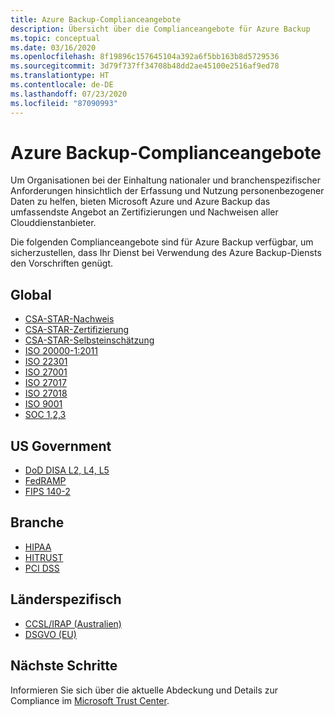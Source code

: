 ```yaml
---
title: Azure Backup-Complianceangebote
description: Übersicht über die Complianceangebote für Azure Backup
ms.topic: conceptual
ms.date: 03/16/2020
ms.openlocfilehash: 8f19896c157645104a392a6f5bb163b8d5729536
ms.sourcegitcommit: 3d79f737ff34708b48dd2ae45100e2516af9ed78
ms.translationtype: HT
ms.contentlocale: de-DE
ms.lasthandoff: 07/23/2020
ms.locfileid: "87090993"
---
```

# <a name="azure-backup-compliance-offerings"></a>Azure Backup-Complianceangebote

Um Organisationen bei der Einhaltung nationaler und branchenspezifischer Anforderungen hinsichtlich der Erfassung und Nutzung personenbezogener Daten zu helfen, bieten Microsoft Azure und Azure Backup das umfassendste Angebot an Zertifizierungen und Nachweisen aller Clouddienstanbieter.

Die folgenden Complianceangebote sind für Azure Backup verfügbar, um sicherzustellen, dass Ihr Dienst bei Verwendung des Azure Backup-Diensts den Vorschriften genügt.

## <a name="global"></a>Global

* [CSA-STAR-Nachweis](/microsoft-365/compliance/offering-csa-star-attestation)
* [CSA-STAR-Zertifizierung](/microsoft-365/compliance/offering-csa-star-certification)
* [CSA-STAR-Selbsteinschätzung](/microsoft-365/compliance/offering-csa-star-self-assessment)
* [ISO 20000-1:2011](/microsoft-365/compliance/offering-iso-20000-1-2011)
* [ISO 22301](/microsoft-365/compliance/offering-iso-22301)
* [ISO 27001](/microsoft-365/compliance/offering-iso-27017)
* [ISO 27017](/microsoft-365/compliance/offering-iso-27017)
* [ISO 27018](/microsoft-365/compliance/offering-iso-27018)
* [ISO 9001](/microsoft-365/compliance/offering-iso-9001)
* [SOC 1,2,3](/microsoft-365/compliance/offering-soc)

## <a name="us-government"></a>US Government

* [DoD DISA L2, L4, L5](/microsoft-365/compliance/offering-dod-disa-l2-l4-l5?view=o365-worldwide)
* [FedRAMP](/microsoft-365/compliance/offering-fedramp)
* [FIPS 140-2](/microsoft-365/compliance/offering-fips-140-2)

## <a name="industry"></a>Branche

* [HIPAA](/microsoft-365/compliance/offering-hipaa-hitech)
* [HITRUST](/microsoft-365/compliance/offering-hitrust)
* [PCI DSS](/microsoft-365/compliance/offering-pci-dss)

## <a name="regional"></a>Länderspezifisch

* [CCSL/IRAP (Australien)](/microsoft-365/compliance/offering-ccsl-irap-australia)
* [DSGVO (EU)](https://www.microsoft.com/trustcenter/privacy/gdpr)

## <a name="next-steps"></a>Nächste Schritte

Informieren Sie sich über die aktuelle Abdeckung und Details zur Compliance im [Microsoft Trust Center](https://www.microsoft.com/TrustCenter/Compliance/default.aspx).

